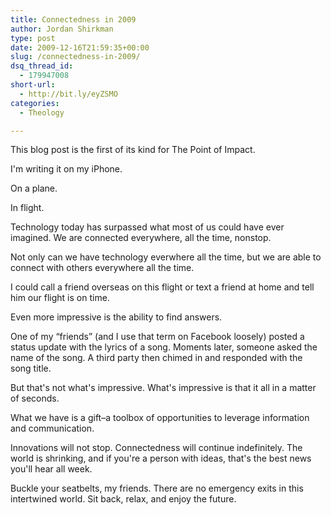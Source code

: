 ```yaml
---
title: Connectedness in 2009
author: Jordan Shirkman
type: post
date: 2009-12-16T21:59:35+00:00
slug: /connectedness-in-2009/
dsq_thread_id:
  - 179947008
short-url:
  - http://bit.ly/eyZSMO
categories:
  - Theology

---
```

This blog post is the first of its kind for The Point of Impact.

I'm writing it on my iPhone.

On a plane.

In flight.

Technology today has surpassed what most of us could have ever imagined. We are connected everywhere, all the time, nonstop.

Not only can we have technology everwhere all the time, but we are able to connect with others everywhere all the time.

I could call a friend overseas on this flight or text a friend at home and tell him our flight is on time.

Even more impressive is the ability to find answers.

One of my &#8220;friends&#8221; (and I use that term on Facebook loosely) posted a status update with the lyrics of a song. Moments later, someone asked the name of the song. A third party then chimed in and responded with the song title.

But that's not what's impressive. What's impressive is that it all in a matter of seconds.

What we have is a gift&#8211;a toolbox of opportunities to leverage information and communication.

Innovations will not stop. Connectedness will continue indefinitely. The world is shrinking, and if you're a person with ideas, that's the best news you'll hear all week.

Buckle your seatbelts, my friends. There are no emergency exits in this intertwined world. Sit back, relax, and enjoy the future.